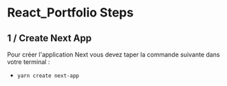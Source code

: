 # React_Portfolio Steps

## 1 / Create Next App ##

Pour créer l'application Next vous devez taper la commande suivante dans votre terminal : 

- `yarn create next-app`